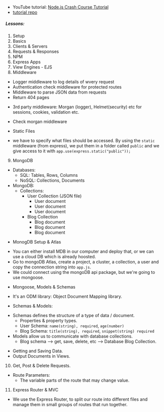 - YouTube tutorial: [Node.js Crash Course Tutorial](https://www.youtube.com/playlist?list=PL4cUxeGkcC9jsz4LDYc6kv3ymONOKxwBU)
- [tutorial repo](https://github.com/iamshaunjp/node-crash-course)

##### Lessons:

1. Setup
2. Basics
3. Clients & Servers
4. Requests & Responses
5. NPM
6. Express Apps
7. View Engines - EJS
8. Middleware

- Logger middleware to log details of wvery request
- Authentication check middleware for protected routes
- Middleware to parse JSON data from requests
- Return 404 pages

* 3rd party middleware: Morgan (logger), Helmet(security) etc for sessions, cookies, validation etc.

- Check morgan middleware

* Static Files

- we have to specify what files should be accessed. By using the `static` middleware (from express), we put them in a folder called `public` and we give access to it with `app.use(express.static("public"));`

9. MongoDB

- Databases:
  - SQL: Tables, Rows, Columns
  - NoSQL: Collections, Documents
- MongoDB:
  - Collections:
    - User Collection (JSON file)
      - User document
      - User document
      - User document
    - Blog Collection
      - Blog document
      - Blog document
      - Blog document

* MonogDB Setup & Atlas

- You can either install MDB in our computer and deploy that, or we can use a cloud DB which is already hoosted.
- Go to mongoDB Atlas, create a project, a cluster, a collection, a user and copy the connection string into `app.js`.
- We could connect using the mongoDB api package, but we're going to use mongoose.

* Mongoose, Models & Schemas

- It's an ODM library: Object Document Mapping library.

* Schemas & Models:

- Schemas defines the structure of a type of data / document.
  - Properties & property types.
  - User Schema: `name(string), required`, `age(number)`
  - Blog Schema: `title(string), required`, `snippet(string) required`
- Models allow us to communicate with database collections.
  - Blog schema --> get, save, delete, etc --> Database Blog Collection.

* Getting and Saving Data.
* Output Documents in Views.

10. Get, Post & Delete Requests.

- Route Parameters:
  - The variable parts of the route that may change value.

11. Express Router & MVC

- We use the Express Router, to split our route into different files and manage them in small groups of routes that run together.

